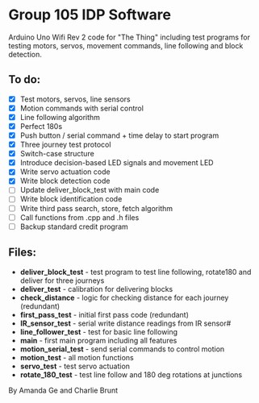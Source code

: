 # Group 105 IDP Software

Arduino Uno Wifi Rev 2 code for "The Thing" including test programs for testing motors, servos, movement commands, line following and block detection.

## To do:

- [x] Test motors, servos, line sensors
- [x] Motion commands with serial control
- [x] Line following algorithm
- [x] Perfect 180s
- [x] Push button / serial command + time delay to start program
- [x] Three journey test protocol
- [x] Switch-case structure
- [x] Introduce decision-based LED signals and movement LED
- [x] Write servo actuation code
- [x] Write block detection code
- [ ] Update deliver_block_test with main code
- [ ] Write block identification code
- [ ] Write third pass search, store, fetch algorithm
- [ ] Call functions from .cpp and .h files
- [ ] Backup standard credit program
## Files:

- **deliver_block_test** - test program to test line following, rotate180 and deliver for three journeys
- **deliver_test** - calibration for delivering blocks
- **check_distance** - logic for checking distance for each journey (redundant)
- **first_pass_test** - initial first pass code (redundant)
- **IR_sensor_test** - serial write distance readings from IR sensor#
- **line_follower_test** - test for basic line following
- **main** - first main program including all features
- **motion_serial_test** - send serial commands to control motion
- **motion_test** - all motion functions
- **servo_test** - test servo actuation
- **rotate_180_test** - test line follow and 180 deg rotations at junctions 



By Amanda Ge and Charlie Brunt
